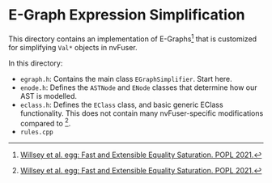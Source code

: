 # E-Graph Expression Simplification

This directory contains an implementation of E-Graphs[^1] that is customized
for simplifying `Val*` objects in nvFuser.

In this directory:
- `egraph.h`: Contains the main class `EGraphSimplifier`. Start here.
- `enode.h`: Defines the `ASTNode` and `ENode` classes that determine how our AST is modelled.
- `eclass.h`: Defines the `EClass` class, and basic generic EClass functionality. This does not contain many nvFuser-specific modifications compared to [^1].
- `rules.cpp`


[^1]: [Willsey et al. egg: Fast and Extensible Equality Saturation. POPL 2021.](https://doi.org/10.5281/zenodo.4072013)
